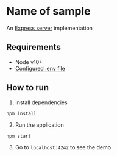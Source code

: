 # Name of sample
An [Express server](http://expressjs.com) implementation

## Requirements
* Node v10+
* [Configured .env file](../../README.md)

## How to run

1. Install dependencies

```
npm install
```

2. Run the application

```
npm start
```

3. Go to `localhost:4242` to see the demo